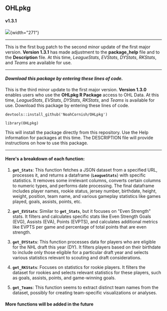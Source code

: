 ## **OHLpkg**

#### **v1.3.1**

![](https://1000logos.net/wp-content/uploads/2018/10/Ontario-Hockey-League-logo.png){width="271"}

------------------------------------------------------------------------

This is the first bug patch to the second minor update of the first major version. **Version 1.3.1** has made adjustment to the **package_help** file and to the **Description** file. At this time, *LeagueStats*, *EVStats*, *DYStats*, *RKStats*, and *Teams* are available for use.

------------------------------------------------------------------------

#### ***Download this package by entering these lines of code.***

This is the third minor update to the first major version. **Version 1.3.0** enables users who use the **OHLpkg R Package** access to OHL Data. At this time, *LeagueStats*, *EVStats*, *DYStats*, *RKStats*, and *Teams* is available for use. Download this package by entering these lines of code.

`devtools::install_github('NoahCornish/OHLpkg')`

`library(OHLpkg)`

This will install the package directly from this repository. Use the Help information for packages at this time. The DESCRIPTION file will provide instructions on how to use this package.

------------------------------------------------------------------------

#### **Here's a breakdown of each function:**

1.  **`get_Stats`**: This function fetches a JSON dataset from a specified URL, processes it, and returns a dataframe (**`LeagueStats`**) with specific statistics. It removes some irrelevant columns, converts certain columns to numeric types, and performs date processing. The final dataframe includes player names, rookie status, jersey number, birthdate, height, weight, position, team name, and various gameplay statistics like games played, goals, assists, points, etc.

2.  **`get_EVStats`**: Similar to **`get_Stats`**, but it focuses on "Even Strength" stats. It filters and calculates specific stats like Even Strength Goals (EVG), Assists (EVA), Points (EVPTS), and calculates additional metrics like EVPTS per game and percentage of total points that are even strength.

3.  **`get_DYStats`**: This function processes data for players who are eligible for the NHL draft this year (DY). It filters players based on their birthdate to include only those eligible for a particular draft year and selects various statistics relevant to scouting and draft considerations.

4.  **`get_RKStats`**: Focuses on statistics for rookie players. It filters the dataset for rookies and selects relevant statistics for these players, such as goals, assists, points, and game-winning goals.

5.  **`get_Teams`**: This function seems to extract distinct team names from the dataset, possibly for creating team-specific visualizations or analyses.

#### **More functions will be added in the future**
